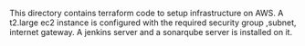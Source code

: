 This directory contains terraform code to setup infrastructure on AWS. A t2.large ec2 instance is configured with the required security group ,subnet, internet gateway. A jenkins server and a sonarqube server is installed on it.